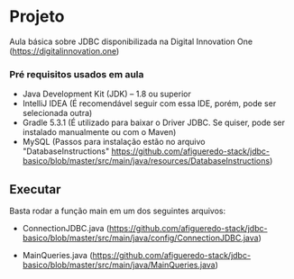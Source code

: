 # Projeto
Aula básica sobre JDBC disponibilizada na Digital Innovation One (https://digitalinnovation.one)

### Pré requisitos usados em aula
- Java Development Kit (JDK) – 1.8 ou superior
- IntelliJ IDEA (É recomendável seguir com essa IDE, porém, pode ser selecionada outra)
- Gradle 5.3.1 (É utilizado para baixar o Driver JDBC. Se quiser, pode ser instalado manualmente ou com o Maven)
- MySQL (Passos para instalação estão no arquivo "DatabaseInstructions" https://github.com/afigueredo-stack/jdbc-basico/blob/master/src/main/java/resources/DatabaseInstructions)

## Executar
Basta rodar a função main em um dos seguintes arquivos:
- ConnectionJDBC.java (https://github.com/afigueredo-stack/jdbc-basico/blob/master/src/main/java/config/ConnectionJDBC.java)

- MainQueries.java (https://github.com/afigueredo-stack/jdbc-basico/blob/master/src/main/java/MainQueries.java)